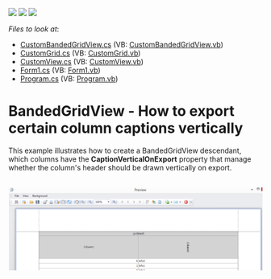 <!-- default badges list -->
![](https://img.shields.io/endpoint?url=https://codecentral.devexpress.com/api/v1/VersionRange/128624075/14.1.8%2B)
[![](https://img.shields.io/badge/Open_in_DevExpress_Support_Center-FF7200?style=flat-square&logo=DevExpress&logoColor=white)](https://supportcenter.devexpress.com/ticket/details/T184820)
[![](https://img.shields.io/badge/📖_How_to_use_DevExpress_Examples-e9f6fc?style=flat-square)](https://docs.devexpress.com/GeneralInformation/403183)
<!-- default badges end -->
<!-- default file list -->
*Files to look at*:

* [CustomBandedGridView.cs](./CS/CustomBandedGridView/CustomBandedGridView.cs) (VB: [CustomBandedGridView.vb](./VB/CustomBandedGridView/CustomBandedGridView.vb))
* [CustomGrid.cs](./CS/CustomBandedGridView/CustomGrid.cs) (VB: [CustomGrid.vb](./VB/CustomBandedGridView/CustomGrid.vb))
* [CustomView.cs](./CS/CustomBandedGridView/CustomView.cs) (VB: [CustomView.vb](./VB/CustomBandedGridView/CustomView.vb))
* [Form1.cs](./CS/Form1.cs) (VB: [Form1.vb](./VB/Form1.vb))
* [Program.cs](./CS/Program.cs) (VB: [Program.vb](./VB/Program.vb))
<!-- default file list end -->
# BandedGridView - How to export certain column captions vertically


<p>This example illustrates how to create a BandedGridView descendant, which columns have the <strong>CaptionVerticalOnExport</strong> property that manage whether the column's header should be drawn vertically on export.</p>
<br /><img src="https://raw.githubusercontent.com/DevExpress-Examples/bandedgridview-how-to-export-certain-column-captions-vertically-t184820/14.1.8+/media/53e4b6a8-7f9c-11e4-80ba-00155d624807.png">

<br/>



